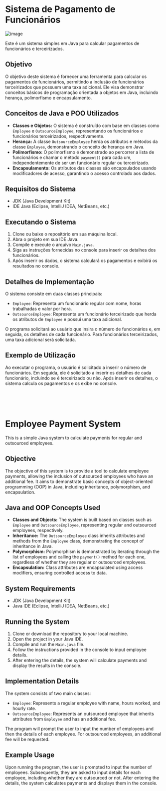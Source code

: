 # Sistema de Pagamento de Funcionários

![image](https://github.com/GMN-dev/EmployeeJavaOOP/assets/84913052/3130de83-f35a-4a91-8641-524b1d993fa1)


Este é um sistema simples em Java para calcular pagamentos de funcionários e terceirizados.

## Objetivo

O objetivo deste sistema é fornecer uma ferramenta para calcular os pagamentos de funcionários, permitindo a inclusão de funcionários terceirizados que possuem uma taxa adicional. Ele visa demonstrar conceitos básicos de programação orientada a objetos em Java, incluindo herança, polimorfismo e encapsulamento.

## Conceitos de Java e POO Utilizados

- **Classes e Objetos:** O sistema é construído com base em classes como `Employee` e `OutsourceEmployee`, representando os funcionários e funcionários terceirizados, respectivamente.
- **Herança:** A classe `OutsourceEmployee` herda os atributos e métodos da classe `Employee`, demonstrando o conceito de herança em Java.
- **Polimorfismo:** O polimorfismo é demonstrado ao percorrer a lista de funcionários e chamar o método `payment()` para cada um, independentemente de ser um funcionário regular ou terceirizado.
- **Encapsulamento:** Os atributos das classes são encapsulados usando modificadores de acesso, garantindo o acesso controlado aos dados.

## Requisitos do Sistema

- JDK (Java Development Kit)
- IDE Java (Eclipse, IntelliJ IDEA, NetBeans, etc.)

## Executando o Sistema

1. Clone ou baixe o repositório em sua máquina local.
2. Abra o projeto em sua IDE Java.
3. Compile e execute o arquivo `Main.java`.
4. Siga as instruções fornecidas no console para inserir os detalhes dos funcionários.
5. Após inserir os dados, o sistema calculará os pagamentos e exibirá os resultados no console.

## Detalhes de Implementação

O sistema consiste em duas classes principais:

- `Employee`: Representa um funcionário regular com nome, horas trabalhadas e valor por hora.
- `OutsourceEmployee`: Representa um funcionário terceirizado que herda os atributos de `Employee` e possui uma taxa adicional.

O programa solicitará ao usuário que insira o número de funcionários e, em seguida, os detalhes de cada funcionário. Para funcionários terceirizados, uma taxa adicional será solicitada.

## Exemplo de Utilização

Ao executar o programa, o usuário é solicitado a inserir o número de funcionários. Em seguida, ele é solicitado a inserir os detalhes de cada funcionário, incluindo se é terceirizado ou não. Após inserir os detalhes, o sistema calcula os pagamentos e os exibe no console.

<br><br><br>

# Employee Payment System

This is a simple Java system to calculate payments for regular and outsourced employees.

## Objective

The objective of this system is to provide a tool to calculate employee payments, allowing the inclusion of outsourced employees who have an additional fee. It aims to demonstrate basic concepts of object-oriented programming (OOP) in Java, including inheritance, polymorphism, and encapsulation.

## Java and OOP Concepts Used

- **Classes and Objects:** The system is built based on classes such as `Employee` and `OutsourceEmployee`, representing regular and outsourced employees, respectively.
- **Inheritance:** The `OutsourceEmployee` class inherits attributes and methods from the `Employee` class, demonstrating the concept of inheritance in Java.
- **Polymorphism:** Polymorphism is demonstrated by iterating through the list of employees and calling the `payment()` method for each one, regardless of whether they are regular or outsourced employees.
- **Encapsulation:** Class attributes are encapsulated using access modifiers, ensuring controlled access to data.

## System Requirements

- JDK (Java Development Kit)
- Java IDE (Eclipse, IntelliJ IDEA, NetBeans, etc.)

## Running the System

1. Clone or download the repository to your local machine.
2. Open the project in your Java IDE.
3. Compile and run the `Main.java` file.
4. Follow the instructions provided in the console to input employee details.
5. After entering the details, the system will calculate payments and display the results in the console.

## Implementation Details

The system consists of two main classes:

- `Employee`: Represents a regular employee with name, hours worked, and hourly rate.
- `OutsourceEmployee`: Represents an outsourced employee that inherits attributes from `Employee` and has an additional fee.

The program will prompt the user to input the number of employees and then the details of each employee. For outsourced employees, an additional fee will be requested.

## Example Usage

Upon running the program, the user is prompted to input the number of employees. Subsequently, they are asked to input details for each employee, including whether they are outsourced or not. After entering the details, the system calculates payments and displays them in the console.


